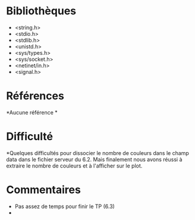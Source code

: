 # Bibliothèques
* <string.h>
* <stdio.h>
* <stdlib.h>
* <unistd.h>
* <sys/types.h>
* <sys/socket.h>
* <netinet/in.h>
* <signal.h>

# Références
*Aucune référence
*

# Difficulté
*Quelques difficultés pour dissocier le nombre de couleurs dans le champ data dans le fichier serveur du 6.2. Mais finalement nous avons réussi à extraire le nombre de couleurs et à l'afficher sur le plot.

# Commentaires
* Pas assez de temps pour finir le TP (6.3)
* 


